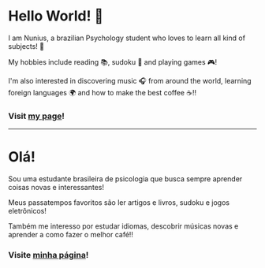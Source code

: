 # **Hello World! :hibiscus:**

I am Nunius, a brazilian Psychology student who loves to learn all kind of subjects! :seedling: 

My hobbies include reading :books:, sudoku :1234: and playing games :video_game:! 

I'm also interested in discovering music :headphones: from around the world, learning foreign languages :earth_africa: and how to make the best coffee :coffee:!!

### **Visit [my page](https://nuniuss.github.io/Nuniuss/)!**

---

# Olá!

Sou uma estudante brasileira de psicologia que busca
sempre aprender coisas novas e interessantes!

Meus passatempos favoritos são ler artigos e livros, sudoku e jogos eletrônicos!

Também me interesso por estudar idiomas, descobrir músicas novas e
aprender a como fazer o melhor café!!

### Visite [minha página](https://nuniuss.github.io/Nuniuss/)!
